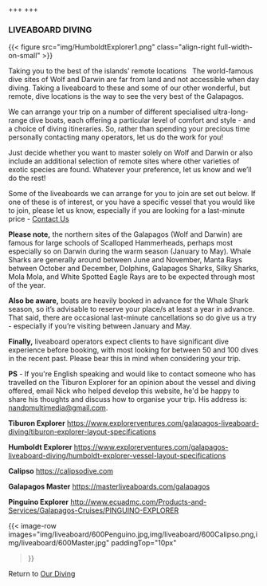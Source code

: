 +++
+++

### LIVEABOARD DIVING

{{< figure src="img/HumboldtExplorer1.png" class="align-right full-width-on-small" >}}

<span class="strapline">Taking you to the best of the islands' remote locations </span>
 
The world-famous dive sites of Wolf and Darwin are far from land and not accessible when day diving.  Taking a liveaboard to these and some of our other wonderful, but remote, dive locations is the way to see the very best of the Galapagos.

We can arrange your trip on a number of different specialised ultra-long-range dive boats, each offering a particular level of comfort and style - and a choice of diving itineraries. So, rather than spending your precious time personally contacting many operators, let us do the work for you!  

Just decide whether you want to master solely on Wolf and Darwin or also include an additional selection of remote sites where other varieties of exotic species are found.  Whatever your preference, let us know and we’ll do the rest!

Some of the liveaboards we can arrange for you to join are set out below.  If one of these is of interest, or you have a specific vessel that you would like to join, please let us know, especially if you are looking for a last-minute price - [Contact Us](/contact)

**Please note,** the northern sites of the Galapagos (Wolf and Darwin) are famous for large schools of Scalloped Hammerheads, perhaps most especially so on Darwin during the warm season (January to May).  Whale Sharks are generally around between June and November, Manta Rays between October and December, Dolphins, Galapagos Sharks, Silky Sharks, Mola Mola, and White Spotted Eagle Rays are to be expected through most of the year.

**Also be aware,** boats are heavily booked in advance for the Whale Shark season, so it’s advisable to reserve your place/s at least a year in advance.  That said, there are occasional last-minute cancellations so do give us a try - especially if you’re visiting between January and May.

**Finally,** liveaboard operators expect clients to have significant dive experience before booking, with most looking for between 50 and 100 dives in the recent past.  Please bear this in mind when considering your trip.</I>

**PS** - If you're English speaking and would like to contact someone who has travelled on the Tiburon Explorer for an opinion about the vessel and diving offered, email Nick who helped develop this website, he'd be happy to share his thoughts and discuss how to organise your trip.  His address is: nandpmultimedia@gmail.com.


**Tiburon Explorer**
https://www.explorerventures.com/galapagos-liveaboard-diving/tiburon-explorer-layout-specifications


**Humboldt Explorer**
https://www.explorerventures.com/galapagos-liveaboard-diving/humboldt-explorer-vessel-layout-specifications


**Calipso**
https://calipsodive.com


**Galapagos Master**
https://masterliveaboards.com/galapagos


**Pinguino Explorer**
http://www.ecuadmc.com/Products-and-Services/Galapagos-Cruises/PINGUINO-EXPLORER

{{<
image-row 
images="img/liveaboard/600Penguino.jpg,img/liveaboard/600Calipso.png,img/liveaboard/600Master.jpg"
paddingTop="10px" 
>}}

Return to [Our Diving](/our-diving/our-diving)